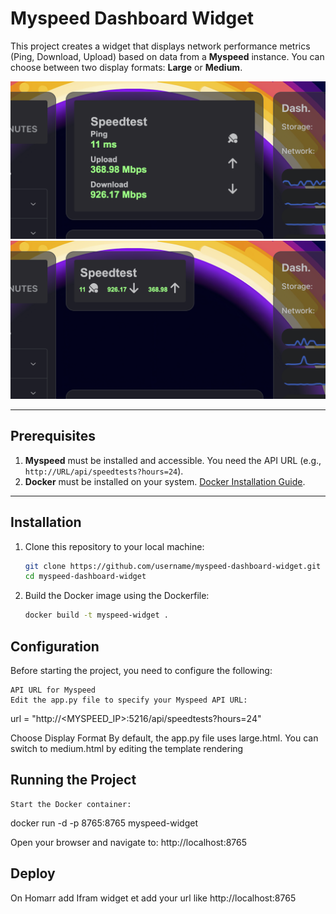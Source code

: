 # Myspeed Dashboard Widget

This project creates a widget that displays network performance metrics (Ping, Download, Upload) based on data from a **Myspeed** instance. You can choose between two display formats: **Large** or **Medium**.

![Myspeed Dashboard Widget](./exemple/large.PNG) ![Myspeed Dashboard Widget](./exemple/medium.png)

---

## Prerequisites

1. **Myspeed** must be installed and accessible. You need the API URL (e.g., `http://URL/api/speedtests?hours=24`).
2. **Docker** must be installed on your system. [Docker Installation Guide](https://docs.docker.com/get-docker/).

---

## Installation

1. Clone this repository to your local machine:
   ```bash
   git clone https://github.com/username/myspeed-dashboard-widget.git
   cd myspeed-dashboard-widget
    ```

2. Build the Docker image using the Dockerfile:
    ```bash
    docker build -t myspeed-widget .
    ```

## Configuration

Before starting the project, you need to configure the following:

    API URL for Myspeed
    Edit the app.py file to specify your Myspeed API URL:

url = "http://<MYSPEED_IP>:5216/api/speedtests?hours=24"

Choose Display Format
By default, the app.py file uses large.html. You can switch to medium.html by editing the template rendering

## Running the Project

    Start the Docker container:

docker run -d -p 8765:8765 myspeed-widget

Open your browser and navigate to:
http://localhost:8765


## Deploy

On Homarr add Ifram widget et add your url like http://localhost:8765
